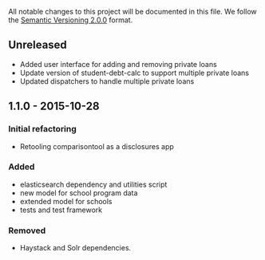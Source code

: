 All notable changes to this project will be documented in this file.
We follow the [Semantic Versioning 2.0.0](http://semver.org/) format.


##  Unreleased
- Added user interface for adding and removing private loans
- Update version of student-debt-calc to support multiple private loans
- Updated dispatchers to handle multiple private loans

## 1.1.0 - 2015-10-28

### Initial refactoring
- Retooling comparisontool as a disclosures app

### Added
- elasticsearch dependency and utilities script
- new model for school program data
- extended model for schools
- tests and test framework

### Removed
- Haystack and Solr dependencies.

